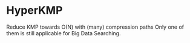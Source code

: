 # HyperKMP
Reduce KMP towards O(N) with (many) compression paths
Only one of them is still applicable for Big Data Searching.
